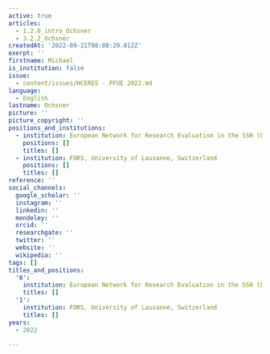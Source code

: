 ```yaml
---
active: true
articles:
  - 1.2.0_intro_Ochsner
  - 3.2.2_Ochsner
createdAt: '2022-09-21T08:08:29.812Z'
exerpt: ''
firstname: Michael
is_institution: false
issue:
  - content/issues/HCERES - PFUE 2022.md
language:
  - English
lastname: Ochsner
picture: ''
picture_copyright: ''
positions_and_institutions:
  - institution: European Network for Research Evaluation in the SSH (ENRESSH)
    positions: []
    titles: []
  - institution: FORS, University of Lausanne, Switzerland
    positions: []
    titles: []
reference: ''
social_channels:
  google_scholar: ''
  instagram: ''
  linkedin: ''
  mendeley: ''
  orcid: ''
  researchgate: ''
  twitter: ''
  website: ''
  wikipedia: ''
tags: []
titles_and_positions:
  '0':
    institution: European Network for Research Evaluation in the SSH (ENRESSH)
    titles: []
  '1':
    institution: FORS, University of Lausanne, Switzerland
    titles: []
years:
  - 2022

---
```

